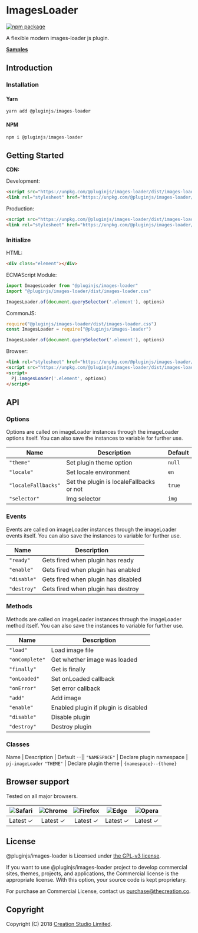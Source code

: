 # ImagesLoader

[![npm package](https://img.shields.io/npm/v/@pluginjs/images-loader.svg)](https://www.npmjs.com/package/@pluginjs/images-loader)

A flexible modern images-loader js plugin.

**[Samples](https://codesandbox.io/s/github/pluginjs/pluginjs/tree/master/modules/imageLoader/samples)**

## Introduction

### Installation

#### Yarn

```javascript
yarn add @pluginjs/images-loader
```

#### NPM

```javascript
npm i @pluginjs/images-loader
```

## Getting Started

**CDN:**

Development:

```html
<script src="https://unpkg.com/@pluginjs/images-loader/dist/images-loader.js"></script>
<link rel="stylesheet" href="https://unpkg.com/@pluginjs/images-loader/dist/images-loader.css">
```

Production:

```html
<script src="https://unpkg.com/@pluginjs/images-loader/dist/images-loader.min.js"></script>
<link rel="stylesheet" href="https://unpkg.com/@pluginjs/images-loader/dist/images-loader.min.css">
```

### Initialize

HTML:

```html
<div class="element"></div>
```

ECMAScript Module:

```javascript
import ImagesLoader from "@pluginjs/images-loader"
import "@pluginjs/images-loader/dist/images-loader.css"

ImagesLoader.of(document.querySelector('.element'), options)
```

CommonJS:

```javascript
require("@pluginjs/images-loader/dist/images-loader.css")
const ImagesLoader = require("@pluginjs/images-loader")

ImagesLoader.of(document.querySelector('.element'), options)
```

Browser:

```html
<link rel="stylesheet" href="https://unpkg.com/@pluginjs/images-loader/dist/images-loader.css">
<script src="https://unpkg.com/@pluginjs/images-loader/dist/images-loader.js"></script>
<script>
  Pj.imagesLoader('.element', options)
</script>
```

## API

### Options

Options are called on imageLoader instances through the imageLoader options itself.
You can also save the instances to variable for further use.

Name | Description | Default
--|--|--
`"theme"` | Set plugin theme option | `null`
`"locale"` | Set locale environment | `en`
`"localeFallbacks"` | Set the plugin is localeFallbacks or not | `true`
`"selector"` | Img selector | `img`

### Events

Events are called on imageLoader instances through the imageLoader events itself.
You can also save the instances to variable for further use.

Name | Description
--|--
`"ready"` | Gets fired when plugin has ready
`"enable"` | Gets fired when plugin has enabled
`"disable"` | Gets fired when plugin has disabled
`"destroy"` | Gets fired when plugin has destroy

### Methods

Methods are called on imageLoader instances through the imageLoader method itself.
You can also save the instances to variable for further use.

Name | Description
--|--
`"load"` | Load image file
`"onComplete"` | Get whether image was loaded
`"finally"` | Get is finally
`"onLoaded"` | Set onLoaded callback
`"onError"` | Set error callback
`"add"` | Add image
`"enable"` | Enabled plugin if plugin is disabled
`"disable"` | Disable plugin
`"destroy"` | Destroy plugin

### Classes

Name | Description | Default
--||
`"NAMESPACE"` | Declare plugin namespace | `pj-imageLoader`
`"THEME"` | Declare plugin theme | `{namespace}--{theme}`

## Browser support

Tested on all major browsers.

| <img src="https://raw.githubusercontent.com/alrra/browser-logos/master/src/safari/safari_32x32.png" alt="Safari"> | <img src="https://raw.githubusercontent.com/alrra/browser-logos/master/src/chrome/chrome_32x32.png" alt="Chrome"> | <img src="https://raw.githubusercontent.com/alrra/browser-logos/master/src/firefox/firefox_32x32.png" alt="Firefox"> | <img src="https://raw.githubusercontent.com/alrra/browser-logos/master/src/edge/edge_32x32.png" alt="Edge"> | <img src="https://raw.githubusercontent.com/alrra/browser-logos/master/src/opera/opera_32x32.png" alt="Opera"> |
|:--:|:--:|:--:|:--:|:--:|
| Latest ✓ | Latest ✓ | Latest ✓ | Latest ✓ | Latest ✓ |

## License

@pluginjs/images-loader is Licensed under [the GPL-v3 license](LICENSE).

If you want to use @pluginjs/images-loader project to develop commercial sites, themes, projects, and applications, the Commercial license is the appropriate license. With this option, your source code is kept proprietary.

For purchase an Commercial License, contact us purchase@thecreation.co.

## Copyright

Copyright (C) 2018 [Creation Studio Limited](creationstudio.com).